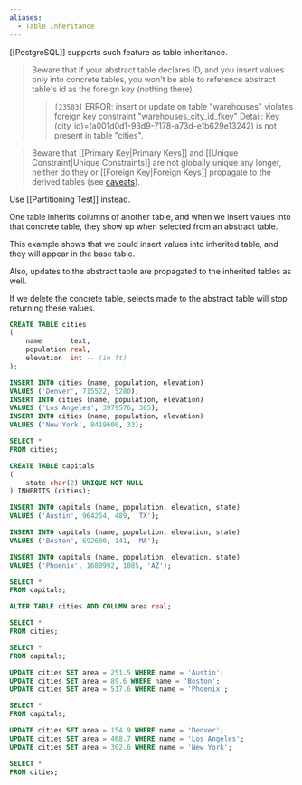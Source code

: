 ```yaml
---
aliases:
  - Table Inheritance
---
```

[[PostgreSQL]] supports such feature as table inheritance.

> Beware that if your abstract table declares ID, and you insert values only into concrete tables, you won't be able to reference abstract table's id as the foreign key (nothing there).
> > `[23503]` ERROR: insert or update on table "warehouses" violates foreign key constraint "warehouses_city_id_fkey" 
> > Detail: Key (city_id)=(a001d0d1-93d9-7178-a73d-e1b629e13242) is not present in table "cities".

> Beware that [[Primary Key|Primary Keys]] and [[Unique Constraint|Unique Constraints]] are not globally unique any longer, neither do they or  [[Foreign Key|Foreign Keys]]  propagate to the derived tables (see [caveats](https://www.postgresql.org/docs/current/ddl-inherit.html#DDL-INHERIT-CAVEATS)).

Use [[Partitioning Test]] instead.

One table inherits columns of another table, and when we insert values into that concrete table, they show up when selected from an abstract table.

This example shows that we could insert values into inherited table, and they will appear in the base table.

Also, updates to the abstract table are propagated to the inherited tables as well.

If we delete the concrete table, selects made to the abstract table will stop returning these values.

```sql
CREATE TABLE cities
(
    name       text,
    population real,
    elevation  int -- (in ft)
);

INSERT INTO cities (name, population, elevation)
VALUES ('Denver', 715522, 5280);
INSERT INTO cities (name, population, elevation)
VALUES ('Los Angeles', 3979576, 305);
INSERT INTO cities (name, population, elevation)
VALUES ('New York', 8419600, 33);

SELECT *
FROM cities;

CREATE TABLE capitals
(
    state char(2) UNIQUE NOT NULL
) INHERITS (cities);

INSERT INTO capitals (name, population, elevation, state)
VALUES ('Austin', 964254, 489, 'TX');

INSERT INTO capitals (name, population, elevation, state)
VALUES ('Boston', 692600, 141, 'MA');

INSERT INTO capitals (name, population, elevation, state)
VALUES ('Phoenix', 1680992, 1085, 'AZ');

SELECT *
FROM capitals;

ALTER TABLE cities ADD COLUMN area real;

SELECT *
FROM cities;

SELECT *
FROM capitals;

UPDATE cities SET area = 251.5 WHERE name = 'Austin';
UPDATE cities SET area = 89.6 WHERE name = 'Boston';
UPDATE cities SET area = 517.6 WHERE name = 'Phoenix';

SELECT *
FROM capitals;

UPDATE cities SET area = 154.9 WHERE name = 'Denver';
UPDATE cities SET area = 468.7 WHERE name = 'Los Angeles';
UPDATE cities SET area = 302.6 WHERE name = 'New York';

SELECT *
FROM cities;
```